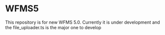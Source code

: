 ﻿# WFMS5

This repository is for new WFMS 5.0.
Currently it is under development and the file_uploader.ts is the major one to develop